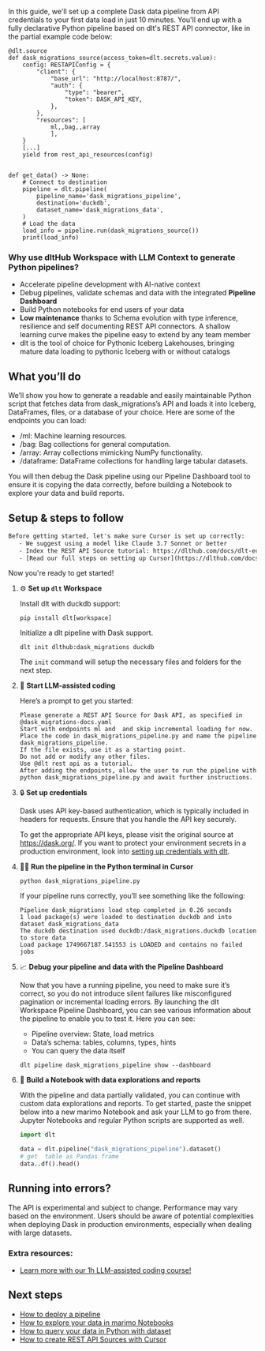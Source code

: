 In this guide, we'll set up a complete Dask data pipeline from API credentials to your first data load in just 10 minutes. You'll end up with a fully declarative Python pipeline based on dlt's REST API connector, like in the partial example code below:

```python-outcome
@dlt.source
def dask_migrations_source(access_token=dlt.secrets.value):
    config: RESTAPIConfig = {
        "client": {
            "base_url": "http://localhost:8787/",
            "auth": {
                "type": "bearer",
                "token": DASK_API_KEY,
            },
        },
        "resources": [
            ml,,bag,,array
            ],
    }
    [...]
    yield from rest_api_resources(config)


def get_data() -> None:
    # Connect to destination
    pipeline = dlt.pipeline(
        pipeline_name='dask_migrations_pipeline',
        destination='duckdb',
        dataset_name='dask_migrations_data', 
    )
    # Load the data
    load_info = pipeline.run(dask_migrations_source())
    print(load_info) 
```

### Why use dltHub Workspace with LLM Context to generate Python pipelines?

- Accelerate pipeline development with AI-native context
- Debug pipelines, validate schemas and data with the integrated **Pipeline Dashboard**
- Build Python notebooks for end users of your data
- **Low maintenance** thanks to Schema evolution with type inference, resilience and self documenting REST API connectors. A shallow learning curve makes the pipeline easy to extend by any team member
- dlt is the tool of choice for Pythonic Iceberg Lakehouses, bringing mature data loading to pythonic Iceberg with or without catalogs

## What you’ll do

We’ll show you how to generate a readable and easily maintainable Python script that fetches data from dask_migrations’s API and loads it into Iceberg, DataFrames, files, or a database of your choice. Here are some of the endpoints you can load:

- /ml: Machine learning resources.
- /bag: Bag collections for general computation.
- /array: Array collections mimicking NumPy functionality.
- /dataframe: DataFrame collections for handling large tabular datasets.

You will then debug the Dask pipeline using our Pipeline Dashboard tool to ensure it is copying the data correctly, before building a Notebook to explore your data and build reports.

## Setup & steps to follow

```default
Before getting started, let's make sure Cursor is set up correctly:
   - We suggest using a model like Claude 3.7 Sonnet or better
   - Index the REST API Source tutorial: https://dlthub.com/docs/dlt-ecosystem/verified-sources/rest_api/ and add it to context as **@dlt rest api**
   - [Read our full steps on setting up Cursor](https://dlthub.com/docs/dlt-ecosystem/llm-tooling/cursor-restapi#23-configuring-cursor-with-documentation)
```

Now you're ready to get started!

1. ⚙️ **Set up `dlt` Workspace**
    
    Install dlt with duckdb support:
    ```shell
    pip install dlt[workspace]
    ```

    Initialize a dlt pipeline with Dask support.
    ```shell
    dlt init dlthub:dask_migrations duckdb
    ```

    The `init` command will setup the necessary files and folders for the next step.
    
2. 🤠 **Start LLM-assisted coding**
    
    Here’s a prompt to get you started:
    
    ```prompt
    Please generate a REST API Source for Dask API, as specified in @dask_migrations-docs.yaml 
    Start with endpoints ml and  and skip incremental loading for now. 
    Place the code in dask_migrations_pipeline.py and name the pipeline dask_migrations_pipeline. 
    If the file exists, use it as a starting point. 
    Do not add or modify any other files. 
    Use @dlt rest api as a tutorial. 
    After adding the endpoints, allow the user to run the pipeline with python dask_migrations_pipeline.py and await further instructions.
    ```

    
3. 🔒 **Set up credentials** 
    
    Dask uses API key-based authentication, which is typically included in headers for requests. Ensure that you handle the API key securely.
    
    To get the appropriate API keys, please visit the original source at https://dask.org/.
    If you want to protect your environment secrets in a production environment, look into [setting up credentials with dlt](https://dlthub.com/docs/walkthroughs/add_credentials).
    
4. 🏃‍♀️ **Run the pipeline in the Python terminal in Cursor**
    
    ```shell
    python dask_migrations_pipeline.py
    ```
    
    If your pipeline runs correctly, you’ll see something like the following:
    
    ```shell
    Pipeline dask_migrations load step completed in 0.26 seconds
    1 load package(s) were loaded to destination duckdb and into dataset dask_migrations_data
    The duckdb destination used duckdb:/dask_migrations.duckdb location to store data
    Load package 1749667187.541553 is LOADED and contains no failed jobs
    ```
    
5. 📈 **Debug your pipeline and data with the Pipeline Dashboard**

    Now that you have a running pipeline, you need to make sure it’s correct, so you do not introduce silent failures like misconfigured pagination or incremental loading errors. By launching the dlt Workspace Pipeline Dashboard, you can see various information about the pipeline to enable you to test it. Here you can see:
    - Pipeline overview: State, load metrics
    - Data’s schema: tables, columns, types, hints
    - You can query the data itself
    
    ```shell
    dlt pipeline dask_migrations_pipeline show --dashboard
    ```
    
6. 🐍 **Build a Notebook with data explorations and reports**

    With the pipeline and data partially validated, you can continue with custom data explorations and reports. To get started, paste the snippet below into a new marimo Notebook and ask your LLM to go from there. Jupyter Notebooks and regular Python scripts are supported as well.

    
    ```python
    import dlt

   data = dlt.pipeline("dask_migrations_pipeline").dataset()
   # get  table as Pandas frame
   data..df().head()
    ```

## Running into errors?

The API is experimental and subject to change. Performance may vary based on the environment. Users should be aware of potential complexities when deploying Dask in production environments, especially when dealing with large datasets.

### Extra resources:

- [Learn more with our 1h LLM-assisted coding course!](https://www.youtube.com/watch?v=GGid70rnJuM)

## Next steps

- [How to deploy a pipeline](https://dlthub.com/docs/walkthroughs/deploy-a-pipeline)
- [How to explore your data in marimo Notebooks](https://dlthub.com/docs/general-usage/dataset-access/marimo)
- [How to query your data in Python with dataset](https://dlthub.com/docs/general-usage/dataset-access/dataset)
- [How to create REST API Sources with Cursor](https://dlthub.com/docs/dlt-ecosystem/llm-tooling/cursor-restapi)